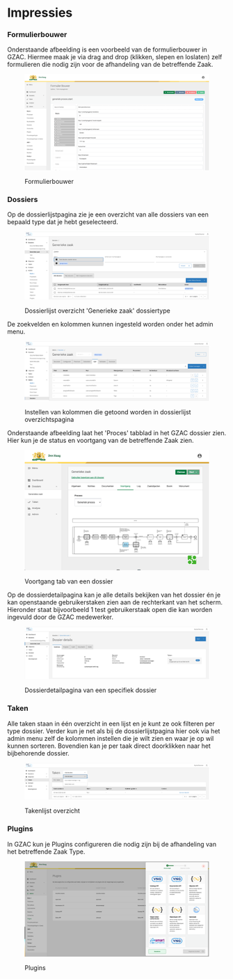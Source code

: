 # Impressies

### Formulierbouwer

Onderstaande afbeelding is een voorbeeld van de formulierbouwer in GZAC. Hiermee maak je via drag and drop (klikken, slepen en loslaten) zelf formulieren die nodig zijn voor de afhandeling van de betreffende Zaak.

<figure><img src="../.gitbook/assets/Screenshot 2023-01-18 at 16.30.24.png" alt=""><figcaption><p>Formulierbouwer</p></figcaption></figure>

### Dossiers

Op de dossierlijstpagina zie je een overzicht van alle dossiers van een bepaald type dat je hebt geselecteerd.&#x20;

<figure><img src="../.gitbook/assets/Screenshot 2024-05-15 at 14.40.29.png" alt=""><figcaption><p>Dossierlijst overzicht 'Generieke zaak' dossiertype</p></figcaption></figure>

De zoekvelden en kolommen kunnen ingesteld worden onder het admin menu.&#x20;

<figure><img src="../.gitbook/assets/Screenshot 2024-05-15 at 14.42.53.png" alt=""><figcaption><p>Instellen van kolommen die getoond worden in dossierlijst overzichtspagina</p></figcaption></figure>

Onderstaande afbeelding laat het 'Proces' tabblad in het GZAC dossier zien. Hier kun je de status en voortgang van de betreffende Zaak zien.

<figure><img src="../.gitbook/assets/Screenshot 2023-01-18 at 16.29.10.png" alt=""><figcaption><p>Voortgang tab van een dossier</p></figcaption></figure>

Op de dossierdetailpagina kan je alle details bekijken van het dossier én je kan openstaande gebruikerstaken zien aan de rechterkant van het scherm. Hieronder staat bijvoorbeeld 1 test gebruikerstaak open die kan worden ingevuld door de GZAC medewerker.&#x20;

<figure><img src="../.gitbook/assets/Screenshot 2024-05-15 at 17.30.51.png" alt=""><figcaption><p>Dossierdetailpagina van een specifiek dossier</p></figcaption></figure>

### Taken

Alle taken staan in één overzicht in een lijst en je kunt ze ook filteren per type dossier. Verder kun je net als bij de dossierlijstpagina hier ook via het admin menu zelf de kolommen instellen die je wilt zien en waar je op wil kunnen sorteren. Bovendien kan je per taak direct doorklikken naar het bijbehorende dossier.

<figure><img src="../.gitbook/assets/Screenshot 2024-05-15 at 17.41.29.png" alt=""><figcaption><p>Takenlijst overzicht</p></figcaption></figure>

### Plugins

In GZAC kun je Plugins configureren die nodig zijn bij de afhandeling van het betreffende Zaak Type.

<figure><img src="../.gitbook/assets/Screenshot 2023-01-18 at 16.30.39.png" alt=""><figcaption><p>Plugins</p></figcaption></figure>

